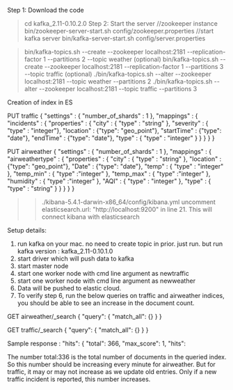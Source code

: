 Step 1: Download the code
> cd kafka_2.11-0.10.2.0
Step 2: Start the server
//zookeeper instance
> bin/zookeeper-server-start.sh config/zookeeper.properties
//start kafka server
> bin/kafka-server-start.sh config/server.properties

> bin/kafka-topics.sh --create --zookeeper localhost:2181 --replication-factor 1  --partitions 2 --topic weather (optional)
>bin/kafka-topics.sh --create --zookeeper localhost:2181 --replication-factor 1  --partitions 3 --topic traffic (optional)
> ./bin/kafka-topics.sh --alter --zookeeper localhost:2181 --topic weather --partitions 2
> ./bin/kafka-topics.sh --alter --zookeeper localhost:2181 --topic traffic --partitions 3

Creation of index in ES

PUT traffic
{
    "settings" : {
        "number_of_shards" : 1
    },
    "mappings" : {
        "incidents" : {
            "properties" : {
                "city" : { "type" : "string" },
                "severity" : { "type" : "integer"},
                "location" : {"type": "geo_point"},
                "startTime" : {"type": "date"},
                "endTime" : {"type": "date"},
                "type" : { "type" : "integer" }
            }
        }
    }
}

PUT airweather
{
    "settings" : {
        "number_of_shards" : 1
    },
    "mappings" : {
        "airweathertype" : {
            "properties" : {
                "city" : { "type" : "string" },
                "location" : {"type": "geo_point"},
                "Date" : {"type": "date"},
                "temp" : { "type" : "integer" },
                "temp_min" : { "type" :"integer" },
                "temp_max" : { "type" :"integer" },
                "humidity" : { "type" :"integer" },
                "AQI" : { "type" : "integer" },
                "type" : { "type" : "string" }
            }
        }
    }
}

>> ./kibana-5.4.1-darwin-x86_64/config/kibana.yml uncomment elasticsearch.url: "http://localhost:9200" in line 21. This will connect kibana with elasticsearch

Setup details:
1) run kafka on your mac.
no need to create topic in prior. just run.
but run kafka version : kafka_2.11-0.10.1.0
2) start driver which will push data to kafka
3) start master node
4) start one worker node with cmd line argument as newtraffic
5) start one worker node with cmd line argument as newweather
6) Data will be pushed to elastic cloud.
7) To verify step 6, run the below queries on traffic and airweather indices, you should be able to see an increase in the document count.

GET airweather/_search
{
  "query": {
    "match_all": {}
  }
}

GET traffic/_search
{
  "query": {
    "match_all": {}
  }
}

Sample response : 
"hits": {
    "total": 366,
    "max_score": 1,
    "hits":

The number total:336 is the total number of documents in the queried index.
So this number should be increasing every minute for airweather.
But for traffic, it may or may not increase as we update old entries.
Only if a new traffic incident is reported, this number increases.